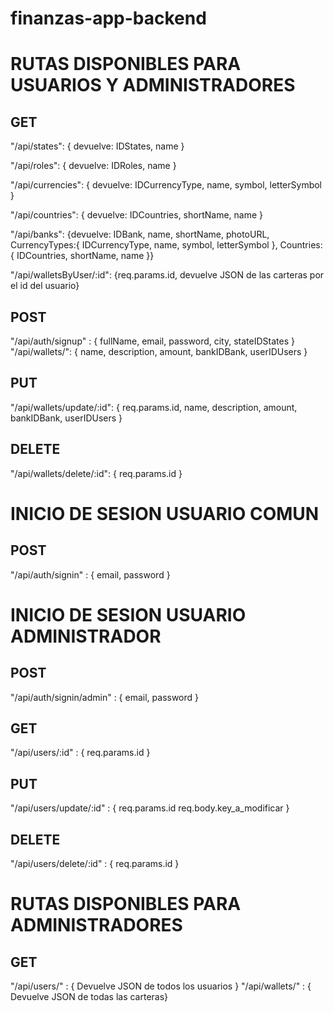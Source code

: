 # finanzas-app-backend

# RUTAS DISPONIBLES PARA USUARIOS Y ADMINISTRADORES

## GET
"/api/states": { devuelve: IDStates, name }

"/api/roles": { devuelve: IDRoles, name }

"/api/currencies": { devuelve: IDCurrencyType, name, symbol, letterSymbol }

"/api/countries": { devuelve: IDCountries, shortName, name }

"/api/banks": {devuelve: IDBank, name, shortName, photoURL, CurrencyTypes:{ IDCurrencyType, name, symbol, letterSymbol }, Countries:{ IDCountries, shortName, name }}

"/api/walletsByUser/:id": {req.params.id, devuelve JSON de las carteras por el id del usuario}

## POST 
"/api/auth/signup" : { fullName, email, password, city, stateIDStates }
"/api/wallets/": { name, description, amount, bankIDBank, userIDUsers }

## PUT
"/api/wallets/update/:id": { req.params.id, name, description, amount, bankIDBank, userIDUsers }

## DELETE
"/api/wallets/delete/:id": { req.params.id }

# INICIO DE SESION USUARIO COMUN

## POST
"/api/auth/signin" : { email, password }

# INICIO DE SESION USUARIO ADMINISTRADOR

## POST
"/api/auth/signin/admin" : { email, password }

## GET
"/api/users/:id" : { req.params.id }

## PUT
"/api/users/update/:id" : { req.params.id req.body.key_a_modificar }

## DELETE
"/api/users/delete/:id" : { req.params.id }

# RUTAS DISPONIBLES PARA ADMINISTRADORES

## GET
"/api/users/" : { Devuelve JSON de todos los usuarios }
"/api/wallets/" : { Devuelve JSON de todas las carteras}
